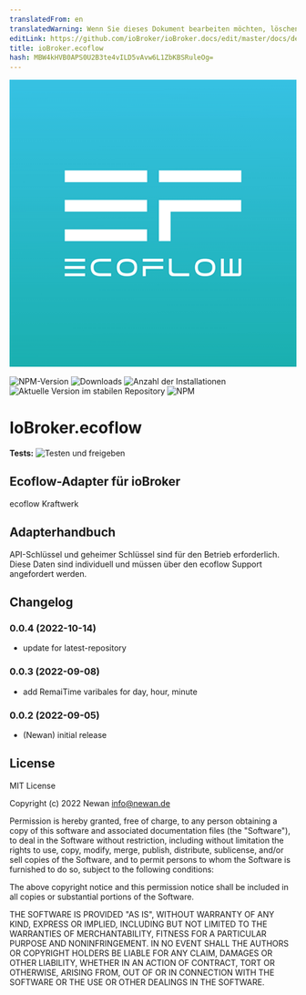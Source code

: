 ```yaml
---
translatedFrom: en
translatedWarning: Wenn Sie dieses Dokument bearbeiten möchten, löschen Sie bitte das Feld "translationsFrom". Andernfalls wird dieses Dokument automatisch erneut übersetzt
editLink: https://github.com/ioBroker/ioBroker.docs/edit/master/docs/de/adapterref/iobroker.ecoflow/README.md
title: ioBroker.ecoflow
hash: MBW4kHVB0APS0U2B3te4vILD5vAvw6L1ZbKBSRuleOg=
---
```

![Logo](../../../en/adapterref/iobroker.ecoflow/admin/ecoflow.png)

![NPM-Version](https://img.shields.io/npm/v/iobroker.ecoflow.svg)
![Downloads](https://img.shields.io/npm/dm/iobroker.ecoflow.svg)
![Anzahl der Installationen](https://iobroker.live/badges/ecoflow-installed.svg)
![Aktuelle Version im stabilen Repository](https://iobroker.live/badges/ecoflow-stable.svg)
![NPM](https://nodei.co/npm/iobroker.ecoflow.png?downloads=true)

# IoBroker.ecoflow
**Tests:** ![Testen und freigeben](https://github.com/Newan/ioBroker.ecoflow/workflows/Test%20and%20Release/badge.svg)

## Ecoflow-Adapter für ioBroker
ecoflow Kraftwerk

## Adapterhandbuch
API-Schlüssel und geheimer Schlüssel sind für den Betrieb erforderlich. Diese Daten sind individuell und müssen über den ecoflow Support angefordert werden.

## Changelog
<!--
    Placeholder for the next version (at the beginning of the line):
    ### **WORK IN PROGRESS**
-->
### 0.0.4 (2022-10-14)
* update for latest-repository

### 0.0.3 (2022-09-08)
* add RemaiTime varibales for day, hour, minute

### 0.0.2 (2022-09-05)
* (Newan) initial release

## License
MIT License

Copyright (c) 2022 Newan <info@newan.de>

Permission is hereby granted, free of charge, to any person obtaining a copy
of this software and associated documentation files (the "Software"), to deal
in the Software without restriction, including without limitation the rights
to use, copy, modify, merge, publish, distribute, sublicense, and/or sell
copies of the Software, and to permit persons to whom the Software is
furnished to do so, subject to the following conditions:

The above copyright notice and this permission notice shall be included in all
copies or substantial portions of the Software.

THE SOFTWARE IS PROVIDED "AS IS", WITHOUT WARRANTY OF ANY KIND, EXPRESS OR
IMPLIED, INCLUDING BUT NOT LIMITED TO THE WARRANTIES OF MERCHANTABILITY,
FITNESS FOR A PARTICULAR PURPOSE AND NONINFRINGEMENT. IN NO EVENT SHALL THE
AUTHORS OR COPYRIGHT HOLDERS BE LIABLE FOR ANY CLAIM, DAMAGES OR OTHER
LIABILITY, WHETHER IN AN ACTION OF CONTRACT, TORT OR OTHERWISE, ARISING FROM,
OUT OF OR IN CONNECTION WITH THE SOFTWARE OR THE USE OR OTHER DEALINGS IN THE
SOFTWARE.